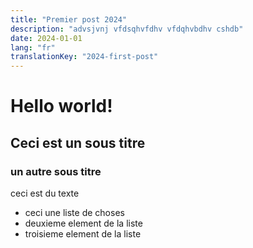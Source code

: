```yaml
---
title: "Premier post 2024"
description: "advsjvnj vfdsqhvfdhv vfdqhvbdhv cshdb"
date: 2024-01-01
lang: "fr"
translationKey: "2024-first-post"
---
```


<h1>Hello world!</h1>

## Ceci est un sous titre

### un autre sous titre

ceci est du texte

- ceci une liste de choses
- deuxieme element de la liste
- troisieme element de la liste
